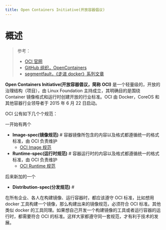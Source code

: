 ```yaml
---
title: Open Containers Initiative(开放容器倡议)
---
```


# 概述

> 参考：
>
> - [OCI 官网](https://opencontainers.org/)
> - [GitHub 组织，OpenContainers](https://github.com/opencontainers)
> - [segmentfault，《走进 docker》系列文章](https://segmentfault.com/u/public0821/articles)

**Open Containers Initiative(开放容器倡议，简称 OCI)** 是一个轻量级的，开放的治理结构（项目），由 Linux Foundation 主持成立，其明确目的是围绕 Container 镜像格式和运行时创建开放的行业标准。OCI 由 Docker，CoreOS 和其他容器行业领导者于 2015 年 6 月 22 日启动。

OCI 公有如下几个个规范：

一开始有两个

- **Image-spec(镜像规范)** # 容器镜像所包含的内容以及格式都遵循统一的格式标准，由 OCI 负责维护
  - [OCI Image 规范](/docs/10.云原生/Containerization/Open%20Containers%20Initiative(开放容器倡议)/OCI%20Image%20规范.md)
- **Runtime-spec(运行时规范)** # 容器运行时的内容以及格式都遵循统一的格式标准，由 OCI 负责维护
  - [OCI Runtime 规范](/docs/10.云原生/Containerization/Open%20Containers%20Initiative(开放容器倡议)/OCI%20Runtime%20规范.md)

后来新加的一个

- **Distribution-spec(分发规范)** #

在所有企业、各人在构建镜像、运行容器时，都应该遵守 OCI 标准，比如想用 docker 工具构建一个镜像，那么构建出来的镜像规范，必须符合 OCI 标准。其他类似 docker 的工具同理。如果想自己开发一个构建镜像的工具或者运行容器的运行时，都需要符合 OCI 的标准。这样大家都遵守同一套规范，才有利于技术的发展。
